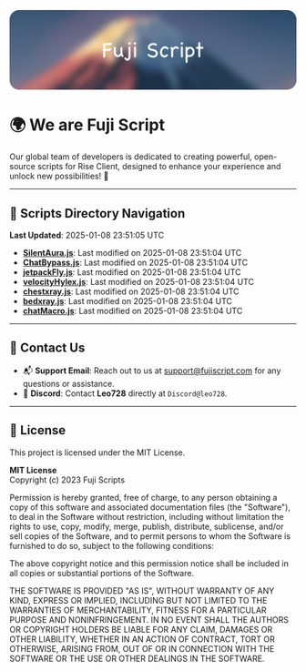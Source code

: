 ![Banner](.github/b.webp)

# 🌍 **We are Fuji Script**

Our global team of developers is dedicated to creating powerful, open-source scripts for Rise Client, designed to enhance your experience and unlock new possibilities! 🌟

---
<!-- SCRIPTS_NAVIGATION_START -->
## 📂 **Scripts Directory Navigation**

**Last Updated**: 2025-01-08 23:51:05 UTC

- **[SilentAura.js](scripts/SilentAura.js)**: Last modified on 2025-01-08 23:51:04 UTC
- **[ChatBypass.js](scripts/ChatBypass.js)**: Last modified on 2025-01-08 23:51:04 UTC
- **[jetpackFly.js](scripts/jetpackFly.js)**: Last modified on 2025-01-08 23:51:04 UTC
- **[velocityHylex.js](scripts/velocityHylex.js)**: Last modified on 2025-01-08 23:51:04 UTC
- **[chestxray.js](scripts/chestxray.js)**: Last modified on 2025-01-08 23:51:04 UTC
- **[bedxray.js](scripts/bedxray.js)**: Last modified on 2025-01-08 23:51:04 UTC
- **[chatMacro.js](scripts/chatMacro.js)**: Last modified on 2025-01-08 23:51:04 UTC

<!-- SCRIPTS_NAVIGATION_END -->

---

## 💬 **Contact Us**  
- 📬 **Support Email**: Reach out to us at [support@fujiscript.com](mailto:support@fujiscript.com) for any questions or assistance.  
- 💬 **Discord**: Contact **Leo728** directly at `Discord@leo728`.

---

## 📜 **License**

This project is licensed under the MIT License.  

**MIT License**  
Copyright (c) 2023 Fuji Scripts  

Permission is hereby granted, free of charge, to any person obtaining a copy of this software and associated documentation files (the "Software"), to deal in the Software without restriction, including without limitation the rights to use, copy, modify, merge, publish, distribute, sublicense, and/or sell copies of the Software, and to permit persons to whom the Software is furnished to do so, subject to the following conditions:  

The above copyright notice and this permission notice shall be included in all copies or substantial portions of the Software.  

THE SOFTWARE IS PROVIDED "AS IS", WITHOUT WARRANTY OF ANY KIND, EXPRESS OR IMPLIED, INCLUDING BUT NOT LIMITED TO THE WARRANTIES OF MERCHANTABILITY, FITNESS FOR A PARTICULAR PURPOSE AND NONINFRINGEMENT. IN NO EVENT SHALL THE AUTHORS OR COPYRIGHT HOLDERS BE LIABLE FOR ANY CLAIM, DAMAGES OR OTHER LIABILITY, WHETHER IN AN ACTION OF CONTRACT, TORT OR OTHERWISE, ARISING FROM, OUT OF OR IN CONNECTION WITH THE SOFTWARE OR THE USE OR OTHER DEALINGS IN THE SOFTWARE.  
